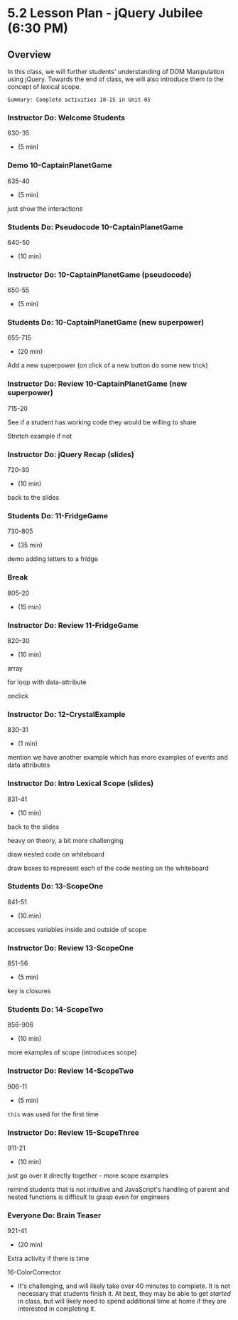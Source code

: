 # 5.2 Lesson Plan - jQuery Jubilee (6:30 PM)

## Overview

In this class, we will further students' understanding of DOM Manipulation using jQuery. Towards the end of class, we will also introduce them to the concept of lexical scope.

`Summary: Complete activities 10-15 in Unit 05`

### Instructor Do: Welcome Students

630-35

- (5 min)

### Demo 10-CaptainPlanetGame

635-40

- (5 min)

just show the interactions

### Students Do: Pseudocode 10-CaptainPlanetGame

640-50

- (10 min)

### Instructor Do: 10-CaptainPlanetGame (pseudocode)

650-55

- (5 min)

### Students Do: 10-CaptainPlanetGame (new superpower)

655-715

- (20 min)

Add a new superpower (on click of a new button do some new trick)

### Instructor Do: Review 10-CaptainPlanetGame (new superpower)

715-20

See if a student has working code they would be willing to share

Stretch example if not

### Instructor Do: jQuery Recap (slides)

720-30

- (10 min)

back to the slides

### Students Do: 11-FridgeGame

730-805

- (35 min)

demo adding letters to a fridge

### Break

805-20

- (15 min)

### Instructor Do: Review 11-FridgeGame

820-30

- (10 min)

array

for loop with data-attribute

onclick

### Instructor Do: 12-CrystalExample

830-31

 - (1 min)

mention we have another example which has more examples of events and data attributes

### Instructor Do: Intro Lexical Scope (slides)

831-41

- (10 min)

back to the slides

heavy on theory, a bit more challenging

draw nested code on whiteboard

draw boxes to represent each of the code nesting on the whiteboard

### Students Do: 13-ScopeOne

841-51

- (10 min)

accesses variables inside and outside of scope

### Instructor Do: Review 13-ScopeOne

851-56

- (5 min)

key is closures

### Students Do: 14-ScopeTwo

856-906

- (10 min)

more examples of scope (introduces scope)

### Instructor Do: Review 14-ScopeTwo

906-11

- (5 min)

`this` was used for the first time

### Instructor Do: Review 15-ScopeThree

911-21

- (10 min)

just go over it directly together - more scope examples

remind students that is not intuitive and JavaScript's handling of parent and nested functions is difficult to grasp even for engineers

### Everyone Do: Brain Teaser

921-41

- (20 min)

Extra activity if there is time

16-ColorCorrector

- It's challenging, and will likely take over 40 minutes to complete. It is not necessary that students finish it. At best, they may be able to get _started_ in class, but will likely need to spend additional time at home if they are interested in completing it.
